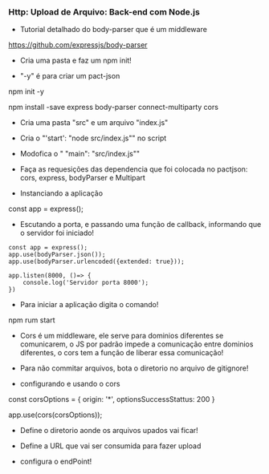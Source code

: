 
### Http: Upload de Arquivo: Back-end com Node.js

 - Tutorial detalhado do body-parser que é um middleware

 https://github.com/expressjs/body-parser

 - Cria uma pasta e faz um npm init!

 - "-y" é para criar um pact-json

 <blockquete> npm init -y </blockquete>

 <blockquete> npm install -save express body-parser connect-multiparty cors </blockquete>

 - Cria uma pasta "src" e um arquivo "index.js"

 - Cria o "'start': "node src/index.js"" no script

 - Modofica o " "main": "src/index.js""

 - Faça as requesições das dependencia que foi colocada no pactjson: cors, express, bodyParser e Multipart

 - Instanciando a aplicação

 <blockquete> const app = express(); </blockquete>

 - Escutando a porta, e passando uma função de callback, informando que o servidor foi iniciado!

 <blockquete>

    const app = express();
    app.use(bodyParser.json());
    app.use(bodyParser.urlencoded({extended: true}));

    app.listen(8000, ()=> {
        console.log('Servidor porta 8000');
    })

 </blockquete>

 - Para iniciar a aplicação digita o comando!

 <blockquete> npm rum start </blockquete>

 - Cors é um middleware, ele serve para dominios diferentes se comunicarem, o JS por padrão impede a comunicação entre dominios diferentes, o cors tem a função de liberar essa comunicação!

 - Para não commitar arquivos, bota o diretorio no arquivo de gitignore!

 - configurando e usando o cors

 <blockquete> 

  const corsOptions = {
    origin: '*',
    optionsSuccessStattus: 200
  }

  app.use(cors(corsOptions));

 </blockquete>

  - Define o diretorio aonde os arquivos upados vai ficar!

  - Define a URL que vai ser consumida para fazer upload

  - configura o endPoint!

 <blockquete> </blockquete>

 <blockquete> </blockquete>
